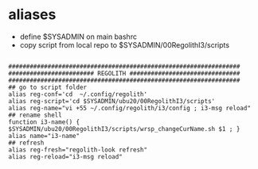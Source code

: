 # aliases

* define $SYSADMIN on main bashrc
* copy script from local repo to $SYSADMIN/00RegolithI3/scripts

```

#################################################################
######################## REGOLITH ###############################
#################################################################
## go to script folder
alias reg-conf='cd  ~/.config/regolith'
alias reg-script='cd $SYSADMIN/ubu20/00RegolithI3/scripts'
alias reg-name="vi +55 ~/.config/regolith/i3/config ; i3-msg reload" 
## rename shell
function i3-name() { $SYSADMIN/ubu20/00RegolithI3/scripts/wrsp_changeCurName.sh $1 ; }
alias name="i3-name"
## refresh
alias reg-fresh="regolith-look refresh"
alias reg-reload="i3-msg reload"

```
